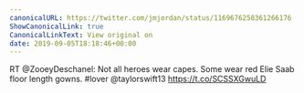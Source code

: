 ```yaml
---
canonicalURL: https://twitter.com/jmjordan/status/1169676258361266176
ShowCanonicalLink: true
CanonicalLinkText: View original on
date: 2019-09-05T18:18:46+00:00
---
```

RT @ZooeyDeschanel: Not all heroes wear capes. Some wear red Elie Saab floor length gowns. #lover @taylorswift13 https://t.co/SCSSXGwuLD